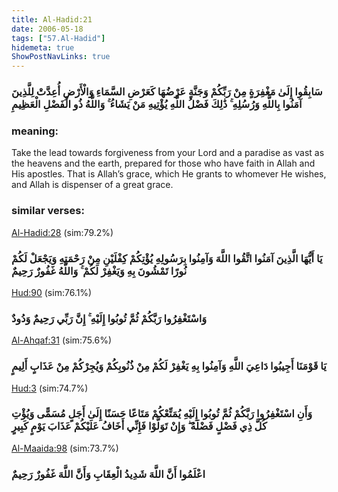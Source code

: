 ```yaml
---
title: Al-Hadid:21
date: 2006-05-18
tags: ["57.Al-Hadid"]
hidemeta: true 
ShowPostNavLinks: true 
---
```

### سَابِقُوا إِلَىٰ مَغْفِرَةٍ مِنْ رَبِّكُمْ وَجَنَّةٍ عَرْضُهَا كَعَرْضِ السَّمَاءِ وَالْأَرْضِ أُعِدَّتْ لِلَّذِينَ آمَنُوا بِاللَّهِ وَرُسُلِهِ ۚ ذَٰلِكَ فَضْلُ اللَّهِ يُؤْتِيهِ مَنْ يَشَاءُ ۚ وَاللَّهُ ذُو الْفَضْلِ الْعَظِيمِ
### meaning: 
Take the lead towards forgiveness from your Lord and a paradise as vast as the heavens and the earth, prepared for those who have faith in Allah and His apostles. That is Allah’s grace, which He grants to whomever He wishes, and Allah is dispenser of a great grace.
### similar verses: 

[Al-Hadid:28](/57/28) (sim:79.2%)

### يَا أَيُّهَا الَّذِينَ آمَنُوا اتَّقُوا اللَّهَ وَآمِنُوا بِرَسُولِهِ يُؤْتِكُمْ كِفْلَيْنِ مِنْ رَحْمَتِهِ وَيَجْعَلْ لَكُمْ نُورًا تَمْشُونَ بِهِ وَيَغْفِرْ لَكُمْ ۚ وَاللَّهُ غَفُورٌ رَحِيمٌ

[Hud:90](/11/90) (sim:76.1%)

### وَاسْتَغْفِرُوا رَبَّكُمْ ثُمَّ تُوبُوا إِلَيْهِ ۚ إِنَّ رَبِّي رَحِيمٌ وَدُودٌ

[Al-Ahqaf:31](/46/31) (sim:75.6%)

### يَا قَوْمَنَا أَجِيبُوا دَاعِيَ اللَّهِ وَآمِنُوا بِهِ يَغْفِرْ لَكُمْ مِنْ ذُنُوبِكُمْ وَيُجِرْكُمْ مِنْ عَذَابٍ أَلِيمٍ

[Hud:3](/11/3) (sim:74.7%)

### وَأَنِ اسْتَغْفِرُوا رَبَّكُمْ ثُمَّ تُوبُوا إِلَيْهِ يُمَتِّعْكُمْ مَتَاعًا حَسَنًا إِلَىٰ أَجَلٍ مُسَمًّى وَيُؤْتِ كُلَّ ذِي فَضْلٍ فَضْلَهُ ۖ وَإِنْ تَوَلَّوْا فَإِنِّي أَخَافُ عَلَيْكُمْ عَذَابَ يَوْمٍ كَبِيرٍ

[Al-Maaida:98](/5/98) (sim:73.7%)

### اعْلَمُوا أَنَّ اللَّهَ شَدِيدُ الْعِقَابِ وَأَنَّ اللَّهَ غَفُورٌ رَحِيمٌ
